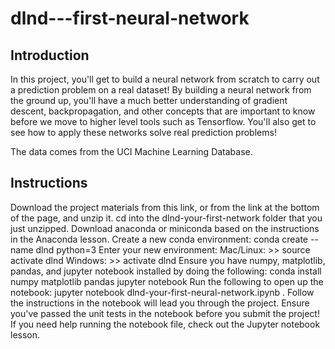 # dlnd---first-neural-network

## Introduction
In this project, you'll get to build a neural network from scratch to carry out a prediction problem on a real dataset! By building a neural network from the ground up, you'll have a much better understanding of gradient descent, backpropagation, and other concepts that are important to know before we move to higher level tools such as Tensorflow. You'll also get to see how to apply these networks solve real prediction problems!

The data comes from the UCI Machine Learning Database.

## Instructions
Download the project materials from this link, or from the link at the bottom of the page, and unzip it.
cd into the dlnd-your-first-network folder that you just unzipped.
Download anaconda or miniconda based on the instructions in the Anaconda lesson.
Create a new conda environment:
conda create --name dlnd python=3
Enter your new environment:
Mac/Linux: >> source activate dlnd
Windows: >> activate dlnd
Ensure you have numpy, matplotlib, pandas, and jupyter notebook installed by doing the following:
conda install numpy matplotlib pandas jupyter notebook
Run the following to open up the notebook:
jupyter notebook dlnd-your-first-neural-network.ipynb
.
Follow the instructions in the notebook will lead you through the project.
Ensure you've passed the unit tests in the notebook before you submit the project!
If you need help running the notebook file, check out the Jupyter notebook lesson.


